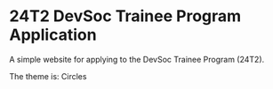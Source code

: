 # 24T2 DevSoc Trainee Program Application
A simple website for applying to the DevSoc Trainee Program (24T2).

The theme is: Circles

